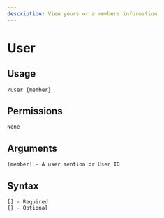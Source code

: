 ```yaml
---
description: View yours or a members information
---
```


# User

## Usage

```
/user {member}
```

## **Permissions**

```
None
```

## **Arguments**

```
[member] - A user mention or User ID
```

## Syntax

```
[] - Required
{} - Optional
```
